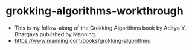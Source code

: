 # grokking-algorithms-workthrough
- This is my follow-along of the Grokking Algorithms book by Aditya Y. Bhargava published by Manning.
- https://www.manning.com/books/grokking-algorithms
